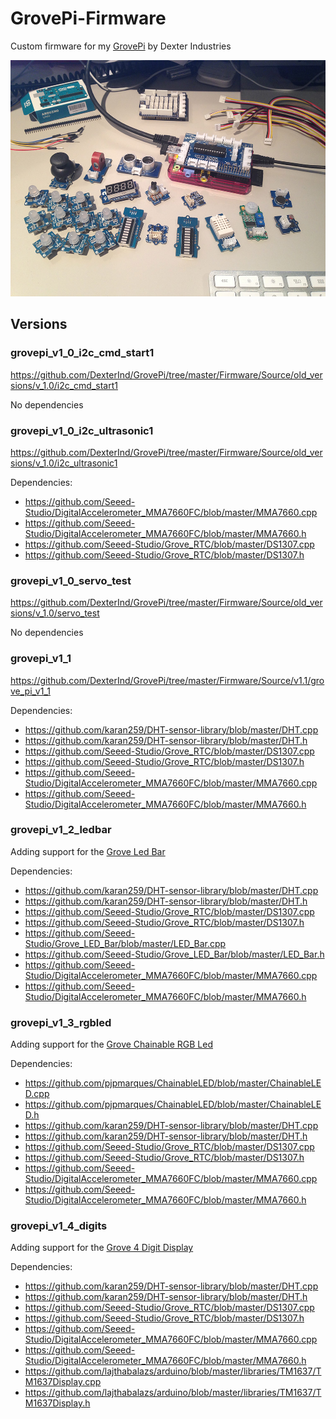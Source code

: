 # GrovePi-Firmware

Custom firmware for my [GrovePi](http://www.dexterindustries.com/GrovePi/) by Dexter Industries

![My GrovePi](my_grovepi.jpg)


## Versions


### grovepi_v1_0_i2c_cmd_start1

https://github.com/DexterInd/GrovePi/tree/master/Firmware/Source/old_versions/v_1.0/i2c_cmd_start1

No dependencies

### grovepi_v1_0_i2c_ultrasonic1

https://github.com/DexterInd/GrovePi/tree/master/Firmware/Source/old_versions/v_1.0/i2c_ultrasonic1

Dependencies:

* https://github.com/Seeed-Studio/DigitalAccelerometer_MMA7660FC/blob/master/MMA7660.cpp
* https://github.com/Seeed-Studio/DigitalAccelerometer_MMA7660FC/blob/master/MMA7660.h
* https://github.com/Seeed-Studio/Grove_RTC/blob/master/DS1307.cpp
* https://github.com/Seeed-Studio/Grove_RTC/blob/master/DS1307.h

### grovepi_v1_0_servo_test

https://github.com/DexterInd/GrovePi/tree/master/Firmware/Source/old_versions/v_1.0/servo_test

No dependencies

### grovepi_v1_1

https://github.com/DexterInd/GrovePi/tree/master/Firmware/Source/v1.1/grove_pi_v1_1

Dependencies:

* https://github.com/karan259/DHT-sensor-library/blob/master/DHT.cpp
* https://github.com/karan259/DHT-sensor-library/blob/master/DHT.h
* https://github.com/Seeed-Studio/Grove_RTC/blob/master/DS1307.cpp
* https://github.com/Seeed-Studio/Grove_RTC/blob/master/DS1307.h
* https://github.com/Seeed-Studio/DigitalAccelerometer_MMA7660FC/blob/master/MMA7660.cpp
* https://github.com/Seeed-Studio/DigitalAccelerometer_MMA7660FC/blob/master/MMA7660.h

### grovepi_v1_2_ledbar

Adding support for the [Grove Led Bar](http://www.seeedstudio.com/wiki/Grove_-_LED_Bar)

Dependencies:

* https://github.com/karan259/DHT-sensor-library/blob/master/DHT.cpp
* https://github.com/karan259/DHT-sensor-library/blob/master/DHT.h
* https://github.com/Seeed-Studio/Grove_RTC/blob/master/DS1307.cpp
* https://github.com/Seeed-Studio/Grove_RTC/blob/master/DS1307.h
* https://github.com/Seeed-Studio/Grove_LED_Bar/blob/master/LED_Bar.cpp
* https://github.com/Seeed-Studio/Grove_LED_Bar/blob/master/LED_Bar.h
* https://github.com/Seeed-Studio/DigitalAccelerometer_MMA7660FC/blob/master/MMA7660.cpp
* https://github.com/Seeed-Studio/DigitalAccelerometer_MMA7660FC/blob/master/MMA7660.h

### grovepi_v1_3_rgbled

Adding support for the [Grove Chainable RGB Led](http://www.seeedstudio.com/wiki/Grove_-_Chainable_RGB_LED)

Dependencies:

* https://github.com/pjpmarques/ChainableLED/blob/master/ChainableLED.cpp
* https://github.com/pjpmarques/ChainableLED/blob/master/ChainableLED.h
* https://github.com/karan259/DHT-sensor-library/blob/master/DHT.cpp
* https://github.com/karan259/DHT-sensor-library/blob/master/DHT.h
* https://github.com/Seeed-Studio/Grove_RTC/blob/master/DS1307.cpp
* https://github.com/Seeed-Studio/Grove_RTC/blob/master/DS1307.h
* https://github.com/Seeed-Studio/DigitalAccelerometer_MMA7660FC/blob/master/MMA7660.cpp
* https://github.com/Seeed-Studio/DigitalAccelerometer_MMA7660FC/blob/master/MMA7660.h

### grovepi_v1_4_digits

Adding support for the [Grove 4 Digit Display](http://www.seeedstudio.com/wiki/Grove_-_4-Digit_Display)

Dependencies:

* https://github.com/karan259/DHT-sensor-library/blob/master/DHT.cpp
* https://github.com/karan259/DHT-sensor-library/blob/master/DHT.h
* https://github.com/Seeed-Studio/Grove_RTC/blob/master/DS1307.cpp
* https://github.com/Seeed-Studio/Grove_RTC/blob/master/DS1307.h
* https://github.com/Seeed-Studio/DigitalAccelerometer_MMA7660FC/blob/master/MMA7660.cpp
* https://github.com/Seeed-Studio/DigitalAccelerometer_MMA7660FC/blob/master/MMA7660.h
* https://github.com/lajthabalazs/arduino/blob/master/libraries/TM1637/TM1637Display.cpp
* https://github.com/lajthabalazs/arduino/blob/master/libraries/TM1637/TM1637Display.h
